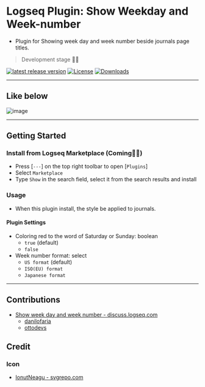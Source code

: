 # Logseq Plugin: Show Weekday and Week-number

- Plugin for Showing week day and week number beside journals page titles.

> Development stage 👷🚧

[![latest release version](https://img.shields.io/github/v/release/YU000jp/logseq-plugin-show-weekday-and-week-number)](https://github.com/YU000jp/logseq-plugin-show-weekday-and-week-number/releases)
[![License](https://img.shields.io/github/license/YU000jp/logseq-plugin-show-weekday-and-week-number?color=blue)](https://github.com/YU000jp/logseq-plugin-show-weekday-and-week-number/LICENSE)
[![Downloads](https://img.shields.io/github/downloads/YU000jp/logseq-plugin-show-weekday-and-week-number/total.svg)](https://github.com/YU000jp/logseq-plugin-show-weekday-and-week-number/releases)
<!-- Published 2023 -->

---

## Like below

![image](https://github.com/YU000jp/logseq-plugin-show-weekday-and-week-number/assets/111847207/bc2a104a-7b30-4e92-815d-a3e9f53cdd0a)

---

## Getting Started

### Install from Logseq Marketplace (Coming👷🚧)

- Press [`---`] on the top right toolbar to open [`Plugins`]
- Select `Marketplace`
- Type `Show` in the search field, select it from the search results and install

### Usage

- When this plugin install, the style be applied to journals.

#### Plugin Settings

- Coloring red to the word of Saturday or Sunday: boolean
   - `true` (default)
   - `false`
- Week number format: select
   - `US format` (default)
   - `ISO(EU) format`
   - `Japanese format`

---

## Contributions

- [Show week day and week number - discuss.logseq.com](https://discuss.logseq.com/t/show-week-day-and-week-number/12685/18)
   - [danilofaria](https://discuss.logseq.com/u/danilofaria/)
   - [ottodevs](https://discuss.logseq.com/u/ottodevs/)

## Credit

### Icon

- [IonutNeagu - svgrepo.com](https://www.svgrepo.com/svg/490868/monday)
